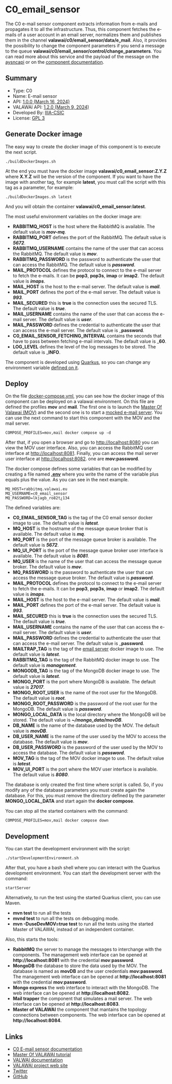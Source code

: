 # C0_email_sensor

The C0 e-mail sensor component extracts information from e-mails and propagates it
to all the infrastructure. Thus, this component fetches the e-mails of a user
account in an email server, normalizes them and publishes them in the channel
**valawai/c0/email_sensor/data/e_mail**. Also, it provides the possibility to change
the component parameters if you send a message to the queue 
**valawai/c0/email_sensor/control/change_parameters**. You can read more about
this service and the payload of the message on the [aysncapi](asyncapi.yaml)
or on the [component documentation](https://valawai.github.io/docs/components/C0/email_sensor).


## Summary

 - Type: C0
 - Name: E-mail sensor
 - API: [1.0.0 (March 16, 2024)](https://raw.githubusercontent.com/VALAWAI/C0_email_sensor/ASYNCAPI_1.0.0/asyncapi.yml)
 - VALAWAI API: [1.2.0 (March 9, 2024)](https://raw.githubusercontent.com/valawai/MOV/ASYNCAPI_1.2.0/asyncapi.yml)
 - Developed By: [IIIA-CSIC](https://www.iiia.csic.es)
 - License: [GPL 3](LICENSE)
 
 
## Generate Docker image

The easy way to create the docker image of this component is to execute
the next script.
 
 ```
./buildDockerImages.sh
```

At the end you must have the docker image **valawai/c0_email_sensor:Z.Y.Z**
where **X.Y.Z** will be the version of the component. If you want to have
the image with another tag, for example **latest**, you must call the script
with this tag as a parameter, for example:

```
./buildDockerImages.sh latest
```

And you will obtain the container **valawai/c0_email_sensor:latest**.

The most useful environment variables on the docker image are:

 - **RABBITMQ_HOST** is the host where the RabbitMQ is available.
  The default value is ___mov-mq___.
 - **RABBITMQ_PORT** defines the port of the RabbitMQ.
  The default value is ___5672___.
 - **RABBITMQ_USERNAME** contains the name of the user that can access the RabbitMQ.
  The default value is ___mov___.
 - **RABBITMQ_PASSWORD** is the password to authenticate the user that can access the RabbitMQ.
  The default value is ___password___.
 - **MAIL_PROTOCOL** defines the protocol to connect to the e-mail server to fetch the e-mails.
  It can be **pop3**, **pop3s**, **imap** or **imap2**. The default value is ___imaps___.
 - **MAIL_HOST** is the host to the e-mail server. The default value is ___mail___.
 - **MAIL_PORT** defines the port of the e-mail server. The default value is ___993___.
 - **MAIL_SECURED** this is **true** is the connection uses the secured TLS.
  The default value is ___true___.
 - **MAIL_USERNAME** contains the name of the user that can access the e-mail server.
  The default value is ___user___.
 - **MAIL_PASSWORD** defines the credential to authenticate the user that can access the e-mail server.
  The default value is ___password__.
 - **C0_EMAIL_SENSOR_FETCHING_INTERVAL** contains the seconds that have to pass between fetching e-mail
  intervals. The default value is ___60__.
 - **LOG_LEVEL** defines the level of the log messages to be stored.
  The default value is ___INFO__.

The component is developed using [Quarkus](https://quarkus.io/), so you can change any environment
variable [defined on it](https://quarkus.io/guides/all-config).

 
## Deploy

On the file [docker-compose.yml](docker-compose.yml), you can see how the docker image
of this component can be deployed on a valawai environment. On this file are defined
the profiles **mov** and **mail**. The first one is to launch
the [Master Of Valawai (MOV)](https://github.com/VALAWAI/MOV) and the second one is to start
a [mocked e-mail server](https://github.com/dbck/docker-mailtrap). You can use the next
command to start this component with the MOV and the mail server.

```
COMPOSE_PROFILES=mov,mail docker compose up -d
```

After that, if you open a browser and go to [http://localhost:8080](http://localhost:8080)
you can view the MOV user interface. Also, you can access the RabbitMQ user interface
at [http://localhost:8081](http://localhost:8081). Finally, you can access the mail server
user interface at [http://localhost:8082](http://localhost:8082). 
one are **mov:password**.

The docker compose defines some variables that can be modified by creating a file named
[**.env**](https://docs.docker.com/compose/environment-variables/env-file/) where 
you write the name of the variable plus equals plus the value.  As you can see in
the next example.

```
MQ_HOST=rabbitmq.valawai.eu
MQ_USERNAME=c0_email_sensor
MQ_PASSWORD=lkjagb_ro82t¿134
```

The defined variables are:


 - **C0_EMAIL_SENSOR_TAG** is the tag of the C0 email sensor docker image to use.
  The default value is ___latest___.
 - **MQ_HOST** is the hostname of the message queue broker that is available.
  The default value is ___mq___.
 - **MQ_PORT** is the port of the message queue broker is available.
  The default value is ___5672___.
 - **MQ_UI_PORT** is the port of the message queue broker user interface is available.
  The default value is ___8081___.
 - **MQ_USER** is the name of the user that can access the message queue broker.
  The default value is ___mov___.
 - **MQ_PASSWORD** is the password to authenticate the user that can access the message queue broker.
  The default value is ___password___.
 - **MAIL_PROTOCOL** defines the protocol to connect to the e-mail server to fetch the e-mails.
  It can be **pop3**, **pop3s**, **imap** or **imap2**. The default value is ___imaps___.
 - **MAIL_HOST** is the host to the e-mail server. The default value is ___mail___.
 - **MAIL_PORT** defines the port of the e-mail server. The default value is ___993___.
 - **MAIL_SECURED** this is **true** is the connection uses the secured TLS.
  The default value is ___true___.
 - **MAIL_USERNAME** contains the name of the user that can access the e-mail server.
  The default value is ___user___.
 - **MAIL_PASSWORD** defines the credential to authenticate the user that can access the e-mail server.
  The default value is ___password__.
 - **MAILTRAP_TAG** is the tag of the [email server](https://github.com/dbck/docker-mailtrap) docker image to use.
  The default value is ___latest___.
 - **RABBITMQ_TAG** is the tag of the RabbitMQ docker image to use.
  The default value is ___management___.
 - **MONGODB_TAG** is the tag of the MongoDB docker image to use.
  The default value is ___latest___.
 - **MONGO_PORT** is the port where MongoDB is available.
  The default value is ___27017___.
 - **MONGO_ROOT_USER** is the name of the root user for the MongoDB.
  The default value is ___root___.
 - **MONGO_ROOT_PASSWORD** is the password of the root user for the MongoDB.
  The default value is ___password___.
 - **MONGO_LOCAL_DATA** is the local directory where the MongoDB will be stored.
  The default value is ___~/mongo_data/movDB___.
 - **DB_NAME** is the name of the database used by the MOV.
  The default value is ___movDB___.
 - **DB_USER_NAME** is the name of the user used by the MOV to access the database.
  The default value is ___mov___.
 - **DB_USER_PASSWORD** is the password of the user used by the MOV to access the database.
  The default value is ___password___.
 - **MOV_TAG** is the tag of the MOV docker image to use.
  The default value is ___latest___.
 - **MOV_UI_PORT** is the port where the MOV user interface is available.
  The default value is ___8080___.

The database is only created the first time where script is called. So, if you modify
any of the database parameters you must create again the database. For this, you must
remove the directory defined by the parameter **MONGO_LOCAL_DATA** and start again
the **docker compose**.

You can stop all the started containers with the command:

```
COMPOSE_PROFILES=mov,mail docker compose down
``` 
 
 
## Development

You can start the development environment with the script:

```shell script
./startDevelopmentEnvironment.sh
```

After that, you have a bash shell where you can interact with
the Quarkus development environment. You can start the development
server with the command:

```shell script
startServer
```

Alternatively, to run the test using the started Quarkus client, you can use Maven.

 * __mvn test__  to run all the tests
 * __mvnd test__  to run all the tests on debugging mode.
 * __mvn -DuseDevMOV=true test__  to run all the tests using the started Master of VALAWAI,
 	instead of an independent container.

Also, this starts the tools:

 * __RabbitMQ__  the server to manage the messages to interchange with the components.
 The management web interface can be opened at **http://localhost:8081** with the credential
 **mov**:**password**.
 * __MongoDB__  the database to store the data used by the MOV. The database is named as **movDB** and the user credentials **mov:password**.
 The management web interface can be opened at **http://localhost:8081** with the credential
 **mov**:**password**.
 * __Mongo express__  the web interface to interact with the MongoDB. The web interface
  can be opened at **http://localhost:8082**.
 * __Mail trapper__  the component that simulates a mail server.
  The web interface can be opened at **http://localhost:8083**.
 * __Master of VALAWAI__  the component that mantains the topology connections between components.
  The web interface can be opened at **http://localhost:8084**.


## Links

 - [C0 E-mail sensor documentation](https://valawai.github.io/docs/components/C0/email_sensor)
 - [Master Of VALAWAI tutorial](https://valawai.github.io/docs/tutorials/mov)
 - [VALWAI documentation](https://valawai.github.io/docs/)
 - [VALAWAI project web site](https://valawai.eu/)
 - [Twitter](https://twitter.com/ValawaiEU)
 - [GitHub](https://github.com/VALAWAI)